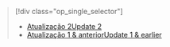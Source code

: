 > [!div class="op_single_selector"]
> * [<span data-ttu-id="847eb-101">Atualização 2</span><span class="sxs-lookup"><span data-stu-id="847eb-101">Update 2</span></span>](../articles/storsimple/storsimple-restore-from-backup-set-u2.md)
> * [<span data-ttu-id="847eb-102">Atualização 1 & anterior</span><span class="sxs-lookup"><span data-stu-id="847eb-102">Update 1 & earlier</span></span>](../articles/storsimple/storsimple-restore-from-backup-set.md)
> 
> 

